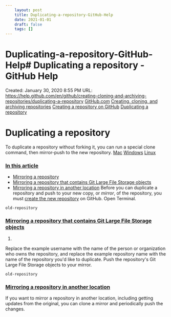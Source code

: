 ```yaml
---
 	layout: post
 	title: Duplicating-a-repository-GitHub-Help
 	date: 2021-01-01
 	draft: false
 	tags: []
---
```


# Duplicating-a-repository-GitHub-Help# Duplicating a repository - GitHub Help
Created: January 30, 2020 8:55 PM
URL: https://help.github.com/en/github/creating-cloning-and-archiving-repositories/duplicating-a-repository
[GitHub.com](https://help.github.com/en/github) [Creating, cloning, and archiving repositories](https://help.github.com/en/github/creating-cloning-and-archiving-repositories) [Creating a repository on GitHub](https://help.github.com/en/github/creating-cloning-and-archiving-repositories/creating-a-repository-on-github) [Duplicating a repository](https://help.github.com/en/github/creating-cloning-and-archiving-repositories/duplicating-a-repository)
# Duplicating a repository
To duplicate a repository without forking it, you can run a special clone command, then mirror-push to the new repository.
[Mac](https://help.github.com/en/github/creating-cloning-and-archiving-repositories/duplicating-a-repository) [Windows](https://help.github.com/en/github/creating-cloning-and-archiving-repositories/duplicating-a-repository) [Linux](https://help.github.com/en/github/creating-cloning-and-archiving-repositories/duplicating-a-repository)
### [In this article](https://help.github.com/en/github/creating-cloning-and-archiving-repositories/duplicating-a-repository)
- [Mirroring a repository](https://help.github.com/en/github/creating-cloning-and-archiving-repositories/duplicating-a-repository)
- [Mirroring a repository that contains Git Large File Storage objects](https://help.github.com/en/github/creating-cloning-and-archiving-repositories/duplicating-a-repository)
- [Mirroring a repository in another location](https://help.github.com/en/github/creating-cloning-and-archiving-repositories/duplicating-a-repository)
Before you can duplicate a repository and push to your new copy, or *mirror*, of the repository, you must [create the new repository](https://help.github.com/en/articles/creating-a-new-repository) on GitHub.
Open Terminal.
```
old-repository
```
### [Mirroring a repository that contains Git Large File Storage objects](https://help.github.com/en/github/creating-cloning-and-archiving-repositories/duplicating-a-repository)
1.
Replace the example username with the name of the person or organization who owns the repository, and replace the example repository name with the name of the repository you'd like to duplicate.
Push the repository's Git Large File Storage objects to your mirror.
```
old-repository
```
### [Mirroring a repository in another location](https://help.github.com/en/github/creating-cloning-and-archiving-repositories/duplicating-a-repository)
If you want to mirror a repository in another location, including getting updates from the original, you can clone a mirror and periodically push the changes.

